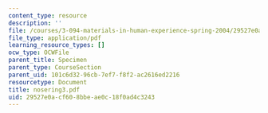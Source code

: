 ```yaml
---
content_type: resource
description: ''
file: /courses/3-094-materials-in-human-experience-spring-2004/29527e0acf608bbeae0c18f0ad4c3243_nosering3.pdf
file_type: application/pdf
learning_resource_types: []
ocw_type: OCWFile
parent_title: Specimen
parent_type: CourseSection
parent_uid: 101c6d32-96cb-7ef7-f8f2-ac2616ed2216
resourcetype: Document
title: nosering3.pdf
uid: 29527e0a-cf60-8bbe-ae0c-18f0ad4c3243
---
```

